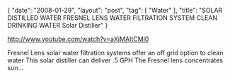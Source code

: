 {
   "date": "2008-01-29",
   "layout": "post",
   "tag": [
      "Water"
   ],
   "title": "SOLAR DISTILLED WATER FRESNEL LENS WATER FILTRATION SYSTEM CLEAN DRINKING WATER Solar Distiller"
}

http://www.youtube.com/watch?v=aXjMAItCMl0 

Fresnel Lens solar water filtration systems offer an off grid option to clean water This solar distiller can deliver .5 GPH The Fresnel lens concentrates sun...